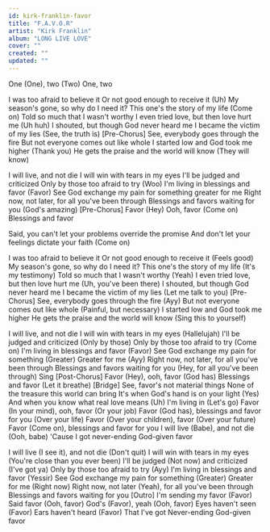 ```yaml
---
id: kirk-franklin-favor
title: "F.A.V.O.R"
artist: "Kirk Franklin"
album: "LONG LIVE LOVE"
cover: ""
created: ""
updated: ""
---
```


One (One), two (Two)
One, two

I was too afraid to believe it
Or not good enough to receive it (Uh)
My season's gone, so why do I need it?
This one's the story of my life (Come on)
Told so much that I wasn't worthy
I even tried love, but then love hurt me (Uh huh)
I shouted, but though God never heard me
I became the victim of my lies (See, the truth is)
[Pre-Chorus]
See, everybody goes through the fire
But not everyone comes out like whole
I started low and God took me higher (Thank you)
He gets the praise and the world will know (They will know)

I will live, and not die
I will win with tears in my eyes
I'll be judged and criticized
Only by those too afraid to try (Woo)
I'm living in blessings and favor (Favor)
See God exchange my pain for something greater for me
Right now, not later, for all you've been through
Blessings and favors waiting for you (God's amazing)
[Pre-Chorus]
Favor (Hey)
Ooh, favor (Come on)
Blessings and favor

Said, you can't let your problems override the promise
And don't let your feelings dictate your faith (Come on)

I was too afraid to believe it
Or not good enough to receive it (Feels good)
My season's gone, so why do I need it?
This one's the story of my life (It's my testimony)
Told so much that I wasn't worthy (Yeah)
I even tried love, but then love hurt me (Uh, you've been there)
I shouted, but though God never heard me
I became the victim of my lies (Let me talk to you)
[Pre-Chorus]
See, everybody goes through the fire (Ayy)
But not everyone comes out like whole (Painful, but necessary)
I started low and God took me higher
He gets the praise and the world will know (Sing this to yourself)

I will live, and not die
I will win with tears in my eyes (Hallelujah)
I'll be judged and criticized (Only by those)
Only by those too afraid to try (Come on)
I'm living in blessings and favor (Favor)
See God exchange my pain for something (Greater)
Greater for me (Ayy)
Right now, not later, for all you've been through
Blessings and favors waiting for you
(Hey, for all you've been through)
Sing
[Post-Chorus]
Favor (Hey), ooh, favor (God has)
Blessings and favor (Let it breathe)
[Bridge]
See, favor's not material things
None of the treasure this world can bring
It's when God's hand is on your light (Yes)
And when you know what real love means (Uh)
I'm living in (Let's go)
Favor (In your mind), ooh, favor (Or your job)
Favor (God has), blessings and favor for you (Over your life)
Favor (Over your children), favor (Over your future)
Favor (Come on), blessings and favor for you
I will live (Babe), and not die (Ooh, babe)
'Cause I got never-ending God-given favor

I will live (I see it), and not die (Don't quit)
I will win with tears in my eyes (You're close than you ever been)
I'll be judged (Not now) and criticized (I've got ya)
Only by those too afraid to try (Ayy)
I'm living in blessings and favor (Yessir)
See God exchange my pain for something (Greater)
Greater for me (Right now)
Right now, not later (Yeah), for all you've been through
Blessings and favors waiting for you
[Outro]
I'm sending my favor (Favor)
Said favor (Ooh, favor)
God's (Favor), yeah (Ooh, favor)
Eyes haven't seen (Favor)
Ears haven't heard (Favor)
That I've got
Never-ending God-given favor